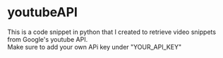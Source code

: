 # youtubeAPI

This is a code snippet in python that I created to retrieve video snippets from Google's youtube API.\
Make sure to add your own APi key under "YOUR_API_KEY"
